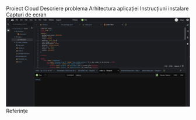 Proiect Cloud
Descriere problema
Arhitectura aplicației
Instrucțiuni instalare
Capturi de ecran
![](captures/consola_c9.png)
Referințe

